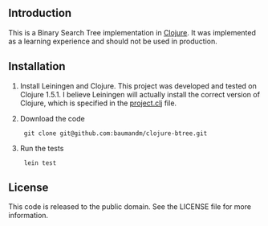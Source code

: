 ## Introduction 

This is a Binary Search Tree implementation in [Clojure](http://clojure.org/).  It was implemented as a learning experience and should not be used in production. 

## Installation

1. Install Leiningen and Clojure.  This project was developed and tested on Clojure 1.5.1.  I believe Leiningen will actually install the correct version of Clojure, which is specified in the [project.clj](https://github.com/baumandm/clojure-btree/blob/master/project.clj) file.

2. Download the code
    
        git clone git@github.com:baumandm/clojure-btree.git

3. Run the tests

        lein test

## License

This code is released to the public domain.  See the LICENSE file for more information.